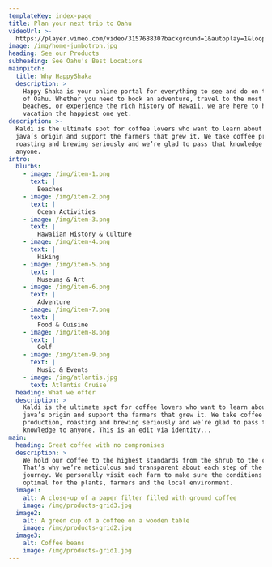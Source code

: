 ```yaml
---
templateKey: index-page
title: Plan your next trip to Oahu
videoUrl: >-
  https://player.vimeo.com/video/315768830?background=1&autoplay=1&loop=1&byline=0&title=0
image: /img/home-jumbotron.jpg
heading: See our Products
subheading: See Oahu's Best Locations
mainpitch:
  title: Why HappyShaka
  description: >
    Happy Shaka is your online portal for everything to see and do on the island
    of Oahu. Whether you need to book an adventure, travel to the most iconic
    beaches, or experience the rich history of Hawaii, we are here to help your
    vacation the happiest one yet.
description: >-
  Kaldi is the ultimate spot for coffee lovers who want to learn about their
  java’s origin and support the farmers that grew it. We take coffee production,
  roasting and brewing seriously and we’re glad to pass that knowledge to
  anyone.
intro:
  blurbs:
    - image: /img/item-1.png
      text: |
        Beaches
    - image: /img/item-2.png
      text: |
        Ocean Activities
    - image: /img/item-3.png
      text: |
        Hawaiian History & Culture
    - image: /img/item-4.png
      text: |
        Hiking
    - image: /img/item-5.png
      text: |
        Museums & Art
    - image: /img/item-6.png
      text: |
        Adventure
    - image: /img/item-7.png
      text: |
        Food & Cuisine
    - image: /img/item-8.png
      text: |
        Golf
    - image: /img/item-9.png
      text: |
        Music & Events
    - image: /img/atlantis.jpg
      text: Atlantis Cruise
  heading: What we offer
  description: >
    Kaldi is the ultimate spot for coffee lovers who want to learn about their
    java’s origin and support the farmers that grew it. We take coffee
    production, roasting and brewing seriously and we’re glad to pass that
    knowledge to anyone. This is an edit via identity...
main:
  heading: Great coffee with no compromises
  description: >
    We hold our coffee to the highest standards from the shrub to the cup.
    That’s why we’re meticulous and transparent about each step of the coffee’s
    journey. We personally visit each farm to make sure the conditions are
    optimal for the plants, farmers and the local environment.
  image1:
    alt: A close-up of a paper filter filled with ground coffee
    image: /img/products-grid3.jpg
  image2:
    alt: A green cup of a coffee on a wooden table
    image: /img/products-grid2.jpg
  image3:
    alt: Coffee beans
    image: /img/products-grid1.jpg
---
```



